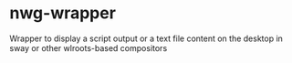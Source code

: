 # nwg-wrapper
Wrapper to display a script output or a text file content on the desktop in sway or other wlroots-based compositors

